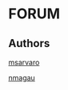 # FORUM

## Authors

[msarvaro](https://01.alem.school/git/msarvaro)

[nmagau](https://01.alem.school/git/nmagau)